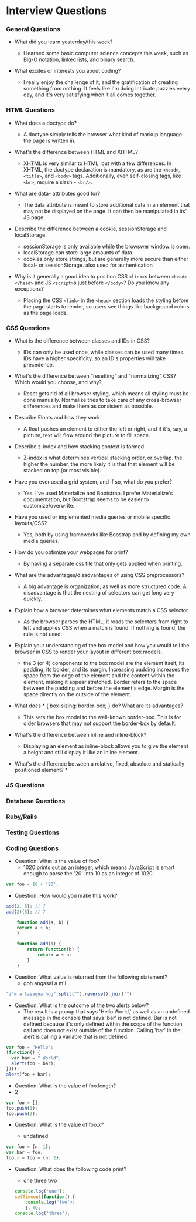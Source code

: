 # Interview Questions

### General Questions

* What did you learn yesterday/this week?

	* I learned some basic computer science concepts this week, such as Big-O notation, linked lists, and binary search.

* What excites or interests you about coding?

	* I really enjoy the challenge of it, and the gratification of creating something from nothing. It feels like I'm doing intricate puzzles every day, and it's very satisfying when it all comes together.



### HTML Questions

* What does a doctype do?

	* A doctype simply tells the browser what kind of markup language the page is written in.

* What's the difference between HTML and XHTML?

	* XHTML is very similar to HTML, but with a few differences. In XHTML, the doctype declaration is mandatory, as are the `<head>`, `<title>`, and `<body>` tags.  Additionally, even self-closing tags, like `<br>`, require a slash - `<br/>`.

* What are data- attributes good for?

	* The data attribute is meant to store additional data in an element that may not be displayed on the page. It can then be manipulated in its' JS page.

* Describe the difference between a cookie, sessionStorage and localStorage.

	* sessionStorage is only available while the browswer window is open.
	* localStorage can store large amounts of data
	* cookies only store strings, but are generally more secure than either local- or sessionStorage. also used for authentication

* Why is it generally a good idea to position CSS `<link>`s between `<head></head>` and JS `<script>`s just before `</body>`? Do you know any exceptions?

	* Placing the CSS `<link>` in the `<head>` section loads the styling before the page starts to render, so users see things like background colors as the page loads.

### CSS Questions

* What is the difference between classes and IDs in CSS?
	* IDs can only be used once, while classes can be used many times. IDs have a higher specificity, so an ID's properties will take precedence.

* What's the difference between "resetting" and "normalizing" CSS? Which would you choose, and why?

	* Reset gets rid of all browser styling, which means all styling must be done manually. Normalize tries to take care of any cross-browser differences and make them as consistent as possible.

* Describe Floats and how they work.
	* A float pushes an element to either the left or right, and if it's, say, a picture, text will flow around the picture to fill space.

* Describe z-index and how stacking context is formed.
	* Z-index is what determines vertical stacking order, or overlap. the higher the number, the more likely it is that that element will be stacked on top (or most visible).

* Have you ever used a grid system, and if so, what do you prefer?
	* Yes. I've used Materialize and Bootstrap. I prefer Materialize's documentation, but Bootstrap seems to be easier to customize/overwrite.

* Have you used or implemented media queries or mobile specific layouts/CSS?
	* Yes, both by using frameworks like Boostrap and by defining my own media queries.

* How do you optimize your webpages for print?
	* By having a separate css file that only gets applied when printing.

* What are the advantages/disadvantages of using CSS preprocessors?
	* A big advantage is organization, as well as more structured code. A disadvantage is that the nesting of selectors can get long very quickly.

* Explain how a browser determines what elements match a CSS selector.
	* As the browser parses the HTML, it reads the selectors from right to left and applies CSS when a match is found. If nothing is found, the rule is not used.

* Explain your understanding of the box model and how you would tell the browser in CSS to render your layout in different box models.
	* the 3 (or 4) components to the box model are the element itself, its padding, its border, and its margin. Increasing padding increases the space from the edge of the element and the content within the element, making it appear stretched. Border refers to the space between the padding and before the element's edge. Margin is the space directly on the outside of the element.


* What does * { box-sizing: border-box; } do? What are its advantages?
	* This sets the box model to the well-known border-box. This is for older browsers that may not support the border-box by default.

* What's the difference between inline and inline-block?
	* Displaying an element as inline-block allows you to give the element a height and still display it like an inline element.

* What's the difference between a relative, fixed, absolute and statically positioned element?
	* 

### JS Questions

### Database Questions

### Ruby/Rails

### Testing Questions

### Coding Questions

* Question: What is the value of foo? 
	* 1020 prints out as an integer, which means JavaScript is smart enough to parse the '20' into 10 as an integer of 1020.
```Javascript 
var foo = 10 + '20';
```

* Question: How would you make this work?

```Javascript
add(2, 5); // 7
add(2)(5); // 7

	function add(a, b) {
	return a + b;
	}

	function add(a) {
		return function(b) {
			return a + b;
		}
	}
```

* Question: What value is returned from the following statement?
	* goh angasal a m'i

```JavaScript
"i'm a lasagna hog".split("").reverse().join("");
```

* Question: What is the outcome of the two alerts below?
	* The result is a popup that says 'Hello World,' as well as an undefined message in the console that says 'bar' is not defined. Bar is not defined because it's only defined within the scope of the function call and does not exist outside of the function. Calling 'bar' in the alert is calling a variable that is not defined.

```Javascript
var foo = "Hello";
(function() {
  var bar = " World";
  alert(foo + bar);
})();
alert(foo + bar);
```
* Question: What is the value of foo.length?
 * 2

 ```Javascript
var foo = [];
foo.push(1);
foo.push(2);
 ```

* Question: What is the value of foo.x?

	* undefined

```Javascript
var foo = {n: 1};
var bar = foo;
foo.x = foo = {n: 2};
```

* Question: What does the following code print?

	* one
	  three
	  two

	```Javascript
	console.log('one');
	setTimeout(function() {
  		console.log('two');
		}, 0);
	console.log('three');
	```